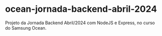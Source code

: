 # ocean-jornada-backend-abril-2024
Projeto da Jornada Backend Abril/2024 com NodeJS e Express, no curso do Samsung Ocean.

